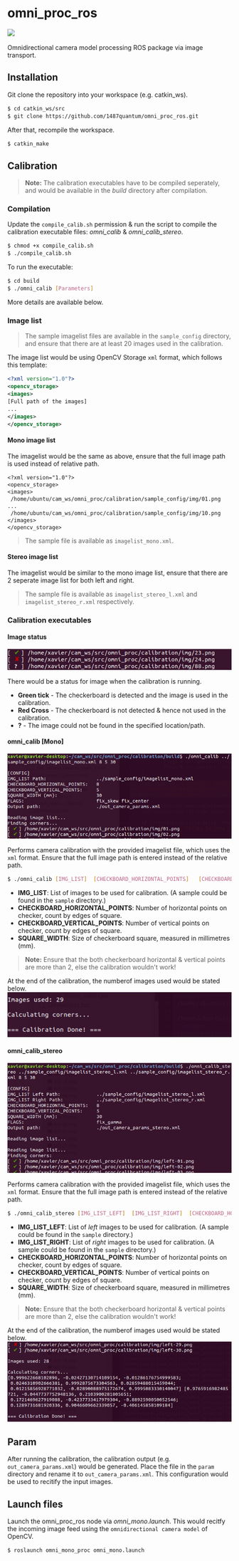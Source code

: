# omni_proc_ros

<a href="LICENSE" ><img src="https://img.shields.io/github/license/1487quantum/omni_proc_ros?style=for-the-badge"/></a>

Omnidirectional camera model processing ROS package via image transport.

## Installation

Git clone the repository into your workspace (e.g. catkin_ws).
```bash
$ cd catkin_ws/src
$ git clone https://github.com/1487quantum/omni_proc_ros.git
```

After that, recompile the workspace.
```bash
$ catkin_make
```

## Calibration

> **Note:** The calibration executables have to be compiled seperately, and would be available in the *build* directory after compilation.

### Compilation

Update the `compile_calib.sh` permission & run the script to compile the calibration executable files: *omni_calib* & *omni_calib_stereo*.

```bash
$ chmod +x compile_calib.sh
$ ./compile_calib.sh
```

To run the executable:
```bash
$ cd build
$ ./omni_calib [Parameters]
```

More details are available below.

### Image list

> The sample imagelist files are available in the `sample_config` directory, and ensure that there are at least 20 images used in the calibration.

The image list would be using OpenCV Storage `xml` format, which follows this template:

```xml
<?xml version="1.0"?>
<opencv_storage>
<images>
[Full path of the images]
...
</images>
</opencv_storage>
```

#### Mono image list
The imagelist would be the same as above, ensure that the full image path is used instead of relative path.
```
<?xml version="1.0"?>
<opencv_storage>
<images>
 /home/ubuntu/cam_ws/omni_proc/calibration/sample_config/img/01.png
...
 /home/ubuntu/cam_ws/omni_proc/calibration/sample_config/img/10.png
</images>
</opencv_storage>
```

> The sample file is available as `imagelist_mono.xml`.

#### Stereo image list
The imagelist would be similar to the mono image list, ensure that there are 2 seperate image list for both left and right.

> The sample file is available as `imagelist_stereo_l.xml` and `imagelist_stereo_r.xml` respectively.

### Calibration executables

#### Image status

![](assets/omni_status.png)

There would be a status for image when the calibration is running.

* **Green tick** - The checkerboard is detected and the image is used in the calibration.
* **Red Cross** - The checkerboard is not detected & hence not used in the calibration.
* **?** - The image could not be found in the specified location/path.

#### omni_calib [Mono]

![](assets/omni_mono_top.png)

Performs camera calibration with the provided imagelist file, which uses the `xml` format. Ensure that the full image path is entered instead of the relative path.

```bash
$ ./omni_calib [IMG_LIST]  [CHECKBOARD_HORIZONTAL_POINTS]   [CHECKBOARD_VERTICAL_POINTS]  [SQUARE_WIDTH (mm)]
```
- **IMG_LIST**: List of images to be used for calibration. (A sample could be found in the `sample` directory.)
- **CHECKBOARD_HORIZONTAL_POINTS**: Number of horizontal points on checker, count by edges of square. 
- **CHECKBOARD_VERTICAL_POINTS**: Number of vertical points on checker, count by edges of square. 
- **SQUARE_WIDTH**: Size of checkerboard square, measured in millimetres (mm).

> **Note:** Ensure that the both checkerboard horizontal & vertical points are more than 2, else the calibration wouldn't work!

At the end of the calibration, the numberof images used would be stated below.
![](assets/omni_mono_btm.png)

#### omni_calib_stereo

![](assets/omni_st_top.png)

Performs camera calibration with the provided imagelist file, which uses the `xml` format. Ensure that the full image path is entered instead of the relative path.

```bash
$ ./omni_calib_stereo [IMG_LIST_LEFT]  [IMG_LIST_RIGHT]  [CHECKBOARD_HORIZONTAL_POINTS]   [CHECKBOARD_VERTICAL_POINTS]  [SQUARE_WIDTH (mm)]
```
- **IMG_LIST_LEFT**: List of *left* images to be used for calibration. (A sample could be found in the `sample` directory.)
- **IMG_LIST_RIGHT**: List of *right* images to be used for calibration. (A sample could be found in the `sample` directory.)
- **CHECKBOARD_HORIZONTAL_POINTS**: Number of horizontal points on checker, count by edges of square. 
- **CHECKBOARD_VERTICAL_POINTS**: Number of vertical points on checker, count by edges of square. 
- **SQUARE_WIDTH**: Size of checkerboard square, measured in millimetres (mm).

> **Note:** Ensure that the both checkerboard horizontal & vertical points are more than 2, else the calibration wouldn't work!

At the end of the calibration, the numberof images used would be stated below.
![](assets/omni_st_btm.png)


## Param
After running the calibration, the calibration output (e.g. `out_camera_params.xml`) would be generated. Place the file in the `param` directory and rename it to `out_camera_params.xml`. This configuration would be used to recitify the input images.

## Launch files
Launch the omni_proc_ros node via *omni_mono.launch*. This would recitfy the incoming image feed using the `omnidirectional camera model` of OpenCV.
```bash
$ roslaunch omni_mono_proc omni_mono.launch
```




